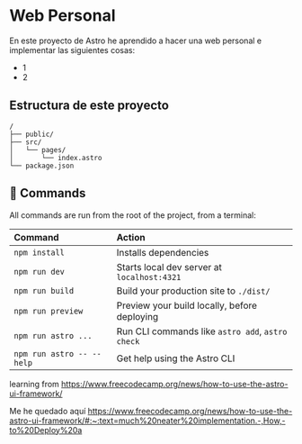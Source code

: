 # Web Personal

En este proyecto de Astro he aprendido a hacer una web personal e implementar las siguientes cosas:
- 1
- 2

## Estructura de este proyecto

```text
/
├── public/
├── src/
│   └── pages/
│       └── index.astro
└── package.json
```

## 🧞 Commands

All commands are run from the root of the project, from a terminal:

| Command                   | Action                                           |
| :------------------------ | :----------------------------------------------- |
| `npm install`             | Installs dependencies                            |
| `npm run dev`             | Starts local dev server at `localhost:4321`      |
| `npm run build`           | Build your production site to `./dist/`          |
| `npm run preview`         | Preview your build locally, before deploying     |
| `npm run astro ...`       | Run CLI commands like `astro add`, `astro check` |
| `npm run astro -- --help` | Get help using the Astro CLI                     |


learning from https://www.freecodecamp.org/news/how-to-use-the-astro-ui-framework/

Me he quedado aquí https://www.freecodecamp.org/news/how-to-use-the-astro-ui-framework/#:~:text=much%20neater%20implementation.-,How,-to%20Deploy%20a